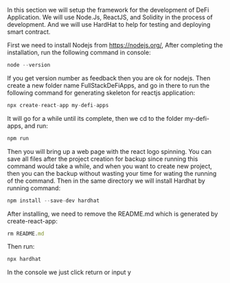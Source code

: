 In this section we will setup the framework for the development of DeFi Application. We will use Node.Js, ReactJS, and Solidity in the process of development. And we will use HardHat to
help for testing and deploying smart contract.

First we need to install Nodejs from https://nodejs.org/, After completing the installation, run the following command in console:

```js
node --version
```
If you get version number as feedback then you are ok for nodejs. Then create a new folder name FullStackDeFiApps, and go in there to run the following command for generating skeleton
for reactjs application:
```js
npx create-react-app my-defi-apps
```
It will go for a while until its complete, then we cd to the folder my-defi-apps, and run:

```js
npm run
```
Then you will bring up a web page with the react logo spinning. You can save all files after the project creation for backup since running this command would take a while, and when you
want to create new project, then you can the backup without wasting your time for wating the running of the command. Then in the same directory we will install Hardhat by running 
command:

```js
npm install --save-dev hardhat
```
After installing, we need to remove the README.md which is generated by create-react-app:

```js
rm README.md
```

Then run:
```js
npx hardhat
```
In the console we just click return or input y
